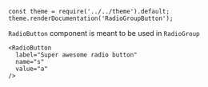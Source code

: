 ```
const theme = require('../../theme').default;
theme.renderDocumentation('RadioGroupButton');
```

`RadioButton` component is meant to be used in `RadioGroup`

```
<RadioButton
  label="Super awesome radio button"
  name="s"
  value="a"
/>
```

